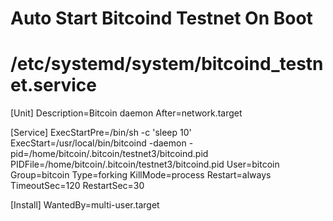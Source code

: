 # Auto Start Bitcoind Testnet On Boot
# /etc/systemd/system/bitcoind_testnet.service

[Unit]
Description=Bitcoin daemon
After=network.target

[Service]
ExecStartPre=/bin/sh -c 'sleep 10'
ExecStart=/usr/local/bin/bitcoind -daemon -pid=/home/bitcoin/.bitcoin/testnet3/bitcoind.pid
PIDFile=/home/bitcoin/.bitcoin/testnet3/bitcoind.pid
User=bitcoin
Group=bitcoin
Type=forking
KillMode=process
Restart=always
TimeoutSec=120
RestartSec=30

[Install]
WantedBy=multi-user.target
